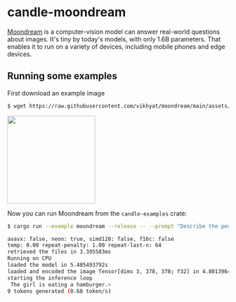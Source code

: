 # candle-moondream

[Moondream](https://github.com/vikhyat/moondream) is a computer-vision model can answer real-world questions about images. It's tiny by today's models, with only 1.6B parameters. That enables it to run on a variety of devices, including mobile phones and edge devices.

## Running some examples
First download an example image
```bash
$ wget https://raw.githubusercontent.com/vikhyat/moondream/main/assets/demo-1.jpg
```

<img src="https://raw.githubusercontent.com/vikhyat/moondream/main/assets/demo-1.jpg" width="200">

Now you can run Moondream from the `candle-examples` crate:
```bash
$ cargo run --example moondream --release -- --prompt "Describe the people behind the bikers?" --image "candle-examples/examples/yolo-v8/assets/bike.jpg"

avavx: false, neon: true, simd128: false, f16c: false
temp: 0.00 repeat-penalty: 1.00 repeat-last-n: 64
retrieved the files in 3.395583ms
Running on CPU
loaded the model in 5.485493792s
loaded and encoded the image Tensor[dims 3, 378, 378; f32] in 4.801396417s
starting the inference loop
 The girl is eating a hamburger.<
9 tokens generated (0.68 token/s)
```